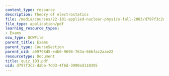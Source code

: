 ```yaml
---
content_type: resource
description: Theory of electrostatics
file: /media/courses/22-101-applied-nuclear-physics-fall-2003/d797f3c2daba7dd34f6d3990ad110395_quiz_103.pdf
file_type: application/pdf
learning_resource_types:
- Exams
ocw_type: OCWFile
parent_title: Exams
parent_type: CourseSection
parent_uid: a99798d5-e4b0-9698-763a-66bfac2aae22
resourcetype: Document
title: quiz_103.pdf
uid: d797f3c2-daba-7dd3-4f6d-3990ad110395
---
```

